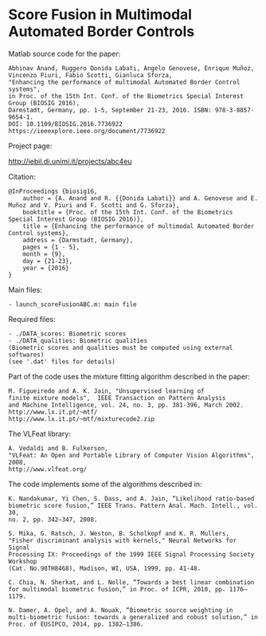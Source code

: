 # Score Fusion in Multimodal Automated Border Controls

Matlab source code for the paper:

	Abhinav Anand, Ruggero Donida Labati, Angelo Genovese, Enrique Muñoz, Vincenzo Piuri, Fabio Scotti, Gianluca Sforza, 
    "Enhancing the performance of multimodal Automated Border Control systems", 
    in Proc. of the 15th Int. Conf. of the Biometrics Special Interest Group (BIOSIG 2016), 
    Darmstadt, Germany, pp. 1-5, September 21-23, 2016. ISBN: 978-3-8857-9654-1. 
    DOI: 10.1109/BIOSIG.2016.7736922
    https://ieeexplore.ieee.org/document/7736922

Project page:

http://iebil.di.unimi.it/projects/abc4eu

Citation:

    @InProceedings {biosig16,
        author = {A. Anand and R. {{Donida Labati}} and A. Genovese and E. Muñoz and V. Piuri and F. Scotti and G. Sforza},
        booktitle = {Proc. of the 15th Int. Conf. of the Biometrics Special Interest Group (BIOSIG 2016)},
        title = {Enhancing the performance of multimodal Automated Border Control systems},
        address = {Darmstadt, Germany},
        pages = {1 - 5},
        month = {9},
        day = {21-23},
        year = {2016}
    }

Main files:

    - launch_scoreFusionABC.m: main file

Required files:

    - ./DATA_scores: Biometric scores
    - ./DATA_qualities: Biometric qualities
    (Biometric scores and qualities must be computed using external softwares)
    (see '.dat' files for details)

Part of the code uses the mixture fitting algorithm described in the paper:

    M. Figueiredo and A. K. Jain, "Unsupervised learning of
    finite mixture models",  IEEE Transaction on Pattern Analysis
    and Machine Intelligence, vol. 24, no. 3, pp. 381-396, March 2002.
    http://www.lx.it.pt/~mtf/
    http://www.lx.it.pt/~mtf/mixturecode2.zip
    
The VLFeat library:

    A. Vedaldi and B. Fulkerson, 
    "VLFeat: An Open and Portable Library of Computer Vision Algorithms", 2008, 
    http://www.vlfeat.org/
    
The code implements some of the algorithms described in:

    K. Nandakumar, Yi Chen, S. Dass, and A. Jain, “Likelihood ratio-based
    biometric score fusion,” IEEE Trans. Pattern Anal. Mach. Intell., vol. 30,
    no. 2, pp. 342–347, 2008.
    
    S. Mika, G. Ratsch, J. Weston, B. Scholkopf and K. R. Mullers, 
    "Fisher discriminant analysis with kernels," Neural Networks for Signal 
    Processing IX: Proceedings of the 1999 IEEE Signal Processing Society Workshop 
    (Cat. No.98TH8468), Madison, WI, USA, 1999, pp. 41-48.

    C. Chia, N. Sherkat, and L. Nolle, “Towards a best linear combination
    for multimodal biometric fusion,” in Proc. of ICPR, 2010, pp. 1176–
    1179.
    
    N. Damer, A. Opel, and A. Nouak, “Biometric source weighting in
    multi-biometric fusion: towards a generalized and robust solution,” in
    Proc. of EUSIPCO, 2014, pp. 1382–1386.

	
